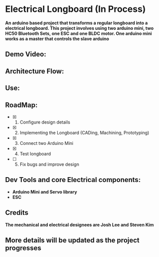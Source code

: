 # Electrical Longboard (In Process)

**An arduino based project that transforms a regular longboard into a electrical longboard.
This project involves using two arduino mini, two HC50 Bluetooth Sets, one ESC and one BLDC motor. One arduino mini works as a master that controls the slave arduino**

## Demo Video:


## Architecture Flow:

## Use:


## RoadMap:
  - [x] 1. Configure design details
  - [x] 2. Implementing the Longboard (CADing, Machining, Prototyping)
  - [x] 3. Connect two Arduino Mini
  - [x] 4. Test longboard
  - [ ] 5. Fix bugs and improve design

## Dev Tools and core Electrical components:
* **Arduino Mini and Servo library** 
* **ESC**


## Credits
**The mechanical and electrical designees are Josh Lee and Steven Kim**

## More details will be updated as the project progresses